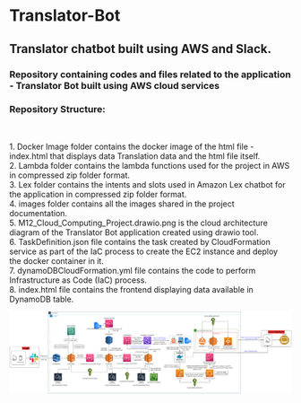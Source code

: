<h1>Translator-Bot</h1>
<h2>Translator chatbot built using AWS and Slack.</h2>

<h3>Repository containing codes and files related to the application - Translator Bot built using AWS cloud services</h3>
<h3>Repository Structure:</h3><br>
<p>
  1. Docker Image folder contains the docker image of the html file - index.html that displays data Translation data and the html file itself.<br>
  2. Lambda folder contains the lambda functions used for the project in AWS in compressed zip folder format.<br>
  3. Lex folder contains the intents and slots used in Amazon Lex chatbot for the application in compressed zip folder format.<br>
  4. images folder contains all the images shared in the project documentation.<br>
  5. M12_Cloud_Computing_Project.drawio.png is the cloud architecture diagram of the Translator Bot application created using drawio tool.<br>
  6. TaskDefinition.json file contains the task created by CloudFormation service as part of the IaC process to create the EC2 instance and deploy the docker container in it.<br>
  7. dynamoDBCloudFormation.yml file contains the code to perform Infrastructure as Code (IaC) process.<br>
  8. index.html file contains the frontend displaying data available in DynamoDB table.
</p>

<p>
  <img src="M12_Cloud_Computing_Project.drawio.png" alt="Architecture">
</p>

